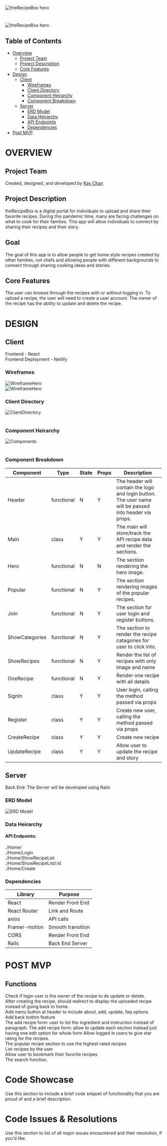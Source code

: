 ![theRecipeBox hero](./readmeDoc/theRecipeBox_Hero.png)

#

![theRecipeBox hero](./readmeDoc/theRecipeBox_logo.png)

## Table of Contents

- [Overview](#overview)
  - [Project Team](#project-team)
  - [Project Description](#project-description)
  - [Core Features](#core-features)
- [Design](#design)
  - [Client](#client)
    - [Wireframes](#wireframes)
    - [Client Directory](#client-directory)
    - [Component Heirarchy](#component-heirarchy)
    - [Component Breakdown](#component-breakdown)
  - [Server](#client)
    - [ERD Model](#erd-model)
    - [Data Heirarchy](#data-heirarchy)
    - [API Endpoints](#api-endpoints)
    - [Dependencies](#dependencies)
- [Post MVP](#post-mvp)

# OVERVIEW

## Project Team

Created, designed, and developed by [Kay Chan](https://github.com/kaych26)

## Project Description

theRecipeBox is a digtial portal for individuals to upload and share their favorite recipes. During this pandemic time, many are facing challenges on what to cook for their families. This app will allow individuals to connect by sharing their recipes and their story.

## Goal

The goal of this app is to allow people to get home style recipes created by other families, not chefs and allowing people with different backgrounds to connect through sharing cooking ideas and stories.

## Core Features

The user can browse through the recipes with or without logging in. To upload a recipe, the user will need to create a user account. The owner of the recipe has the ability to update and delete the recipe.

# DESIGN

## Client

Frontend - React
</br>
Frontend Deployment - Netlify
</br>

### Wireframes

![WireframeHero](./readmeDoc/theRecipeBox_wireframe1b.png)
</br>
![WireframeHero](./readmeDoc/theRecipeBox_wireframe2.png)
</br>

### Client Directory

![ClientDirectory](./readmeDoc/client_directory.png)
</br></br>

### Component Heirarchy

![Components](./readmeDoc/components.png)
</br></br>

### Component Breakdown

| Component      | Type       | State | Props | Description                                                                                            |
| -------------- | ---------- | ----- | ----- | ------------------------------------------------------------------------------------------------------ |
| Header         | functional | N     | Y     | The header will contain the logo and login button. The user name will be passed into header via props. |
| Main           | class      | Y     | Y     | The main will store/track the API recipe data and render the sections.                                 |
| Hero           | functional | N     | N     | The section rendering the hero image.                                                                  |
| Popular        | functional | N     | Y     | The section rendering images of the popular recipes.                                                   |
| Join           | functional | N     | Y     | The section for user login and register buttons.                                                       |
| ShowCategories | functional | N     | Y     | The section to render the recipe catagories for user to click into.                                    |
| ShowRecipes    | functional | N     | Y     | Render the list of recipes with only image and name                                                    |
| OneRecipe      | functional | N     | Y     | Render one recipe with all details                                                                     |
| SignIn         | class      | Y     | Y     | User login, calling the method passed via props                                                        |
| Register       | class      | Y     | Y     | Create new user, calling the method passed via props                                                   |
| CreateRecipe   | class      | Y     | Y     | Create new recipe                                                                                      |
| UpdateRecipe   | class      | Y     | Y     | Allow user to update the recipe and story                                                              |

## Server

Back End: The Server will be developed using Rails

### ERD Model

![ERD Model](./readmeDoc/theRecipeBox.png)

### Data Heirarchy

#### API Endpoints:

./Home/
</br>
./Home/Login
</br>
./Home/ShowRecipeList
</br>
./Home/ShowRecipeList/:id
</br>
./Home/Create
</br>

### Dependencies

| Library       | Purpose           |
| ------------- | ----------------- |
| React         | Render Front End  |
| React Router  | Link and Route    |
| axios         | API calls         |
| Framer-motion | Smooth transition |
| CORS          | Render Front End  |
| Rails         | Back End Server   |

# POST MVP

## Functions

Check if login user is the owner of the recipe to do update or delete.</br>
After creating the recipe, should redirect to display the uploaded recipe instead of going back to home.</br>
Add menu button at header to include about, add, update, faq options </br>
Add back button feature </br>
The add recipe form: user to list the ingredient and instruction instead of paragraph.
The add recipe form: allow to update each section instead just having one edit option for whole form
Allow logged in users to give star rating for the recipes.</br>
The popular recipe section to use the highest rated recipes </br>
List recipes by the user </br>
Allow user to bookmark their favorite recipes.</br>
The search function.</br>

# Code Showcase

Use this section to include a brief code snippet of functionality that you are proud of and a brief description.

# Code Issues & Resolutions

Use this section to list of all major issues encountered and their resolution, if you'd like.
